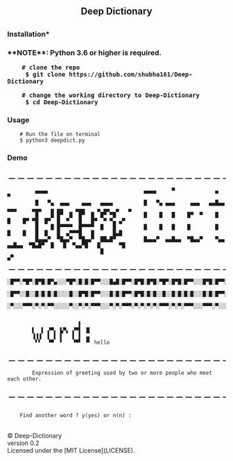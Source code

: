 <h2 align="center"> Deep Dictionary <h2>


<h3> Installation* <h3>
**NOTE**: Python 3.6 or higher is required. 

        # clone the repo
         $ git clone https://github.com/shubha161/Deep-Dictionary
         
        # change the working directory to Deep-Dictionary
         $ cd Deep-Dictionary
         
<h3> Usage </h3>
        
        # Run the file on terminal
        $ python3 deepdict.py
        
 <h3> Demo </h3>
      
        
         ╺━╸╺━╸╺━╸╺━╸╺━╸╺━╸╺━╸╺━╸╺━╸╺━╸╺━╸╺━╸╺━╸╺━╸╺━╸╺━╸╺━╸╺━╸╺━╸╺━╸╺━╸╺━╸╺━╸╺━╸╺━╸╺━╸╺━╸╺━╸╺━╸╺━╸╺━╸╺━╸╺━╸╺━╸╺━╸╺━╸╺━╸╺━╸╺━
                                                                               
             ▄▄▄▄                               ▄▄▄▄     ▀             ▄      ▀           
             █   ▀▄  ▄▄▄    ▄▄▄   ▄▄▄▄          █   ▀▄ ▄▄▄     ▄▄▄   ▄▄█▄▄  ▄▄▄     ▄▄▄   ▄ ▄▄    ▄▄▄    ▄ ▄▄  ▄   ▄ 
             █    █ █▀  █  █▀  █  █▀ ▀█         █    █   █    █▀  ▀    █      █    █▀ ▀█  █▀  █  ▀   █   █▀  ▀ ▀▄ ▄▀ 
             █    █ █▀▀▀▀  █▀▀▀▀  █   █         █    █   █    █        █      █    █   █  █   █  ▄▀▀▀█   █      █▄█  
             █▄▄▄▀  ▀█▄▄▀  ▀█▄▄▀  ██▄█▀         █▄▄▄▀  ▄▄█▄▄  ▀█▄▄▀    ▀▄▄  ▄▄█▄▄  ▀█▄█▀  █   █  ▀▄▄▀█   █      ▀█   
                                  █                                                                             ▄▀   
        ╺━╸╺━╸╺━╸╺━╸╺━╸╺━╸╺━╸╺━╸╺━╸╺━╸╺━╸╺━╸╺━╸╺━╸╺━╸╺━╸╺━╸╺━╸╺━╸╺━╸╺━╸╺━╸╺━╸╺━╸╺━╸╺━╸╺━╸╺━╸╺━╸╺━╸╺━╸╺━╸╺━╸╺━╸╺━╸╺━╸╺━╸╺━╸╺━
            ░█▀▀░▀█▀░█▀█░█▀▄░░░▀█▀░█░█░█▀▀░░░█▄█░█▀▀░█▀█░█▀█░▀█▀░█▀█░█▀▀░░░█▀█░█▀▀░░░█░█░█▀█░█░█░█▀▄░░░█░█░█▀█░█▀▄░█▀▄
            ░█▀▀░░█░░█░█░█░█░░░░█░░█▀█░█▀▀░░░█░█░█▀▀░█▀█░█░█░░█░░█░█░█░█░░░█░█░█▀▀░░░░█░░█░█░█░█░█▀▄░░░█▄█░█░█░█▀▄░█░█
            ░▀░░░▀▀▀░▀░▀░▀▀░░░░░▀░░▀░▀░▀▀▀░░░▀░▀░▀▀▀░▀░▀░▀░▀░▀▀▀░▀░▀░▀▀▀░░░▀▀▀░▀░░░░░░▀░░▀▀▀░▀▀▀░▀░▀░░░▀░▀░▀▀▀░▀░▀░▀▀░
     
               
                           ▌   
            ▌  ▌ ▞▀▖ ▙▀▖ ▞▀▌ ▐▌
            ▐▐▐  ▌ ▌ ▌   ▌ ▌ ▗▖
             ▘▘  ▝▀  ▘   ▝▀▘ ▝▘ hello

        ╺━╸╺━╸╺━╸╺━╸╺━╸╺━╸╺━╸╺━╸╺━╸╺━╸╺━╸╺━╸╺━╸╺━╸╺━╸╺━╸╺━╸╺━╸╺━╸╺━╸╺━╸╺━╸╺━╸╺━╸╺━╸╺━╸╺━╸╺━╸╺━╸╺━╸╺━╸╺━╸╺━╸╺━╸╺━╸╺━╸╺━╸╺━╸╺━╸╺━╸

            Expression of greeting used by two or more people who meet each other.

        ╺━╸╺━╸╺━╸╺━╸╺━╸╺━╸╺━╸╺━╸╺━╸╺━╸╺━╸╺━╸╺━╸╺━╸╺━╸╺━╸╺━╸╺━╸╺━╸╺━╸╺━╸╺━╸╺━╸╺━╸╺━╸╺━╸╺━╸╺━╸╺━╸╺━╸╺━╸╺━╸╺━╸╺━╸╺━╸╺━╸╺━╸╺━╸╺━╸╺━╸


        Find another word ? y(yes) or n(n) : 
        
<br>
© Deep-Dictionary <br>
version 0.2 <br>
Licensed under the [MIT License](LICENSE).
